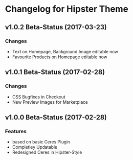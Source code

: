# Changelog for Hipster Theme

## v1.0.2 Beta-Status (2017-03-23)

### Changes
- Text on Homepage, Background Image editable now
- Favourite Products on Homepage editable now

## v1.0.1 Beta-Status (2017-02-28)

### Changes
- CSS Bugfixes in Checkout
- New Preview Images for Marketplace

## v1.0.0 Beta-Status (2017-02-28)

### Features

- based on basic Ceres Plugin
- Completley Updatable
- Redesigned Ceres in Hipster-Style